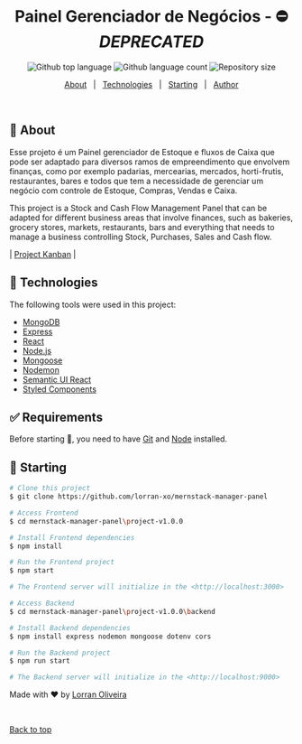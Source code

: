 <h1 align="center">Painel Gerenciador de Negócios - ⛔️ <i> DEPRECATED </i> </h1>

<p align="center">
  <img alt="Github top language" src="https://img.shields.io/github/languages/top/lorran-xo/mernstack-manager-panel?color=56BEB8">

  <img alt="Github language count" src="https://img.shields.io/github/languages/count/lorran-xo/mernstack-manager-panel?color=56BEB8">

  <img alt="Repository size" src="https://img.shields.io/github/repo-size/lorran-xo/mernstack-manager-panel?color=56BEB8">

  <!-- <img alt="Github issues" src="https://img.shields.io/github/issues/lorran-xo/mernstack-manager-panel?color=56BEB8" /> -->

  <!-- <img alt="Github forks" src="https://img.shields.io/github/forks/lorran-xo/mernstack-manager-panel?color=56BEB8" /> -->

  <!-- <img alt="Github stars" src="https://img.shields.io/github/stars/lorran-xo/mernstack-manager-panel?color=56BEB8" /> -->
</p>

<!-- Status -->

<!-- <h4 align="center"> 
	 Painel Gerenciador de Negócios 🚀
</h4> 

<hr> -->

<p align="center">
  <a href="#dart-about">About</a> &#xa0; | &#xa0; 
  <a href="#rocket-technologies">Technologies</a> &#xa0; | &#xa0;
  <a href="#checkered_flag-starting">Starting</a> &#xa0; | &#xa0;
  <a href="https://github.com/lorran-xo" target="_blank">Author</a>
</p>

<br>

## :dart: About ##

Esse projeto é um Painel gerenciador de Estoque e fluxos de Caixa que pode ser adaptado para diversos 
ramos de empreendimento que envolvem finanças, como por exemplo padarias, mercearias, mercados, horti-frutis, restaurantes, bares e 
todos que tem a necessidade de gerenciar um negócio com controle de Estoque, Compras, Vendas e Caixa.

This project is a Stock and Cash Flow Management Panel that can be adapted for different
business areas that involve finances, such as bakeries, grocery stores, markets, restaurants, bars and
everything that needs to manage a business controlling Stock, Purchases, Sales and Cash flow.

   | [Project Kanban](https://github.com/lorran-xo/mernstack-manager-panel/projects/1) |

## :rocket: Technologies ##

The following tools were used in this project:

- [MongoDB](https://www.mongodb.com/)
- [Express](https://expressjs.com/)
- [React](https://reactjs.org/)
- [Node.js](https://nodejs.org/)
- [Mongoose](https://mongoosejs.com/)
- [Nodemon](https://nodemon.io/)
- [Semantic UI React](https://react.semantic-ui.com/)
- [Styled Components](https://styled-components.com/)

## :white_check_mark: Requirements ##

Before starting :checkered_flag:, you need to have [Git](https://git-scm.com) and [Node](https://nodejs.org/en/) installed.

## :checkered_flag: Starting ##

```bash
# Clone this project
$ git clone https://github.com/lorran-xo/mernstack-manager-panel

# Access Frontend
$ cd mernstack-manager-panel\project-v1.0.0

# Install Frontend dependencies
$ npm install

# Run the Frontend project
$ npm start

# The Frontend server will initialize in the <http://localhost:3000>

# Access Backend 
$ cd mernstack-manager-panel\project-v1.0.0\backend

# Install Backend dependencies
$ npm install express nodemon mongoose dotenv cors

# Run the Backend project
$ npm run start

# The Backend server will initialize in the <http://localhost:9000>

```

Made with :heart: by <a href="https://github.com/lorran-xo" target="_blank">Lorran Oliveira</a>

&#xa0;

<a href="#top">Back to top</a>
